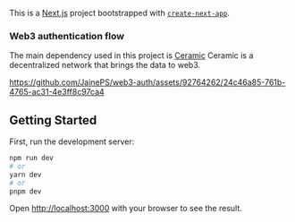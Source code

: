 This is a [Next.js](https://nextjs.org/) project bootstrapped with [`create-next-app`](https://github.com/vercel/next.js/tree/canary/packages/create-next-app).
### Web3 authentication flow
The main dependency used in this project is [Ceramic](https://developers.ceramic.network/run/nodes/nodes/)
Ceramic is a decentralized network that brings the data to web3.

https://github.com/JainePS/web3-auth/assets/92764262/24c46a85-761b-4765-ac31-4e3ff8c97ca4




## Getting Started

First, run the development server:

```bash
npm run dev
# or
yarn dev
# or
pnpm dev
```

Open [http://localhost:3000](http://localhost:3000) with your browser to see the result.
